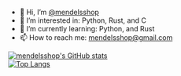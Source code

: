 - 👋 Hi, I’m  <a href="https://github.com/mendelsshop/">@mendelsshop</a>
- 👀 I’m interested in: Python, Rust, and C 
- 🌱 I’m currently learning: Python, and Rust
- 📫 How to reach me: mendelsshop@gmail.com

[![mendelsshop's GitHub stats](https://github-readme-stats.vercel.app/api?username=mendelsshop)](https://github.com/mendelsshop/github-readme-stats)
<br>
[![Top Langs](https://github-readme-stats.vercel.app/api/top-langs/?username=mendelsshop&exclude_repo=github-readme-stats,anuraghazra.github.io)](https://github.com/anuraghazra/github-readme-stats)
<!---
mendelsshop/mendelsshop is a ✨ special ✨ repository because its `README.md` (this file) appears on your GitHub profile.
You can click the Preview link to take a look at your changes.
--->
